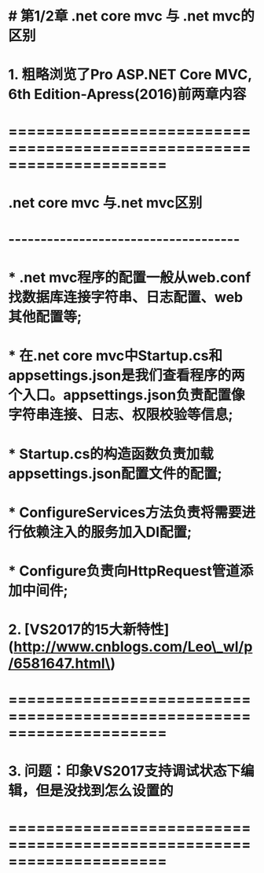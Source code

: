 # \# 第1/2章 .net core mvc 与 .net mvc的区别

# 

# 

# 1. 粗略浏览了Pro ASP.NET Core MVC, 6th Edition-Apress\(2016\)前两章内容

# =====================================================================

# 

#  .net core mvc 与.net mvc区别

#  ------------------------------------

#  

# \* .net mvc程序的配置一般从web.conf找数据库连接字符串、日志配置、web其他配置等;

# 

# \* 在.net core mvc中Startup.cs和appsettings.json是我们查看程序的两个入口。appsettings.json负责配置像字符串连接、日志、权限校验等信息;

# 

# \* Startup.cs的构造函数负责加载appsettings.json配置文件的配置;

# 

# \* ConfigureServices方法负责将需要进行依赖注入的服务加入DI配置;

# 

# \* Configure负责向HttpRequest管道添加中间件;

# 

# 

# 2. \[VS2017的15大新特性\]\(http://www.cnblogs.com/Leo\_wl/p/6581647.html\)

# =====================================================================

# 

# 

# 3. 问题：印象VS2017支持调试状态下编辑，但是没找到怎么设置的

# =====================================================================



